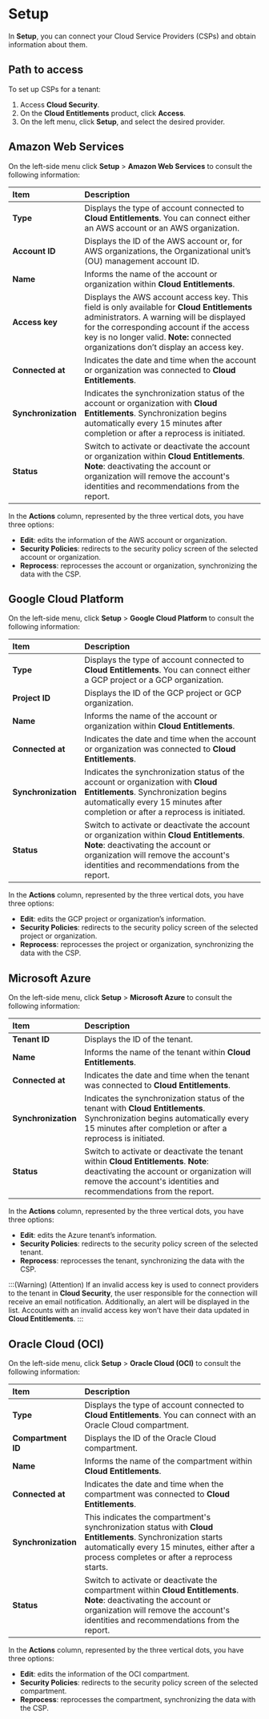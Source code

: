 # Setup

In **Setup**, you can connect your Cloud Service Providers (CSPs) and obtain information about them.

## Path to access

To set up CSPs for a tenant:

1. Access **Cloud Security**.  
2. On the **Cloud Entitlements** product, click **Access**.  
3. On the left menu, click **Setup**, and select the desired provider.

## Amazon Web Services

On the left-side menu click **Setup** > **Amazon Web Services** to consult the following information:

| Item | Description |
| :---- | :---- |
| **Type** | Displays the type of account connected to **Cloud Entitlements**. You can connect either an AWS account or an AWS organization. |
| **Account ID** | Displays the ID of the AWS account or, for AWS organizations, the Organizational unit’s (OU) management account ID. |
| **Name** | Informs the name of the account or organization within **Cloud Entitlements**. |
| **Access key** | Displays the AWS account access key. This field is only available for **Cloud Entitlements** administrators. A warning will be displayed for the corresponding account if the access key is no longer valid. **Note:** connected organizations don’t display an access key. |
| **Connected at** | Indicates the date and time when the account or organization was connected to **Cloud Entitlements**. |
| **Synchronization** | Indicates the synchronization status of the account or organization with **Cloud Entitlements**. Synchronization begins automatically every 15 minutes after completion or after a reprocess is initiated. |
| **Status** | Switch to activate or deactivate the account or organization within **Cloud Entitlements**. **Note**: deactivating the account or organization will remove the account's identities and recommendations from the report. |

In the **Actions** column, represented by the three vertical dots, you have three options:

- **Edit**: edits the information of the AWS account or organization.  
- **Security Policies**: redirects to the security policy screen of the selected account or organization.  
- **Reprocess**: reprocesses the account or organization, synchronizing the data with the CSP.

## Google Cloud Platform

On the left-side menu, click **Setup** > **Google Cloud Platform** to consult the following information:

| Item | Description |
| :---- | :---- |
| **Type** | Displays the type of account connected to **Cloud Entitlements**. You can connect either a GCP project or a GCP organization. |
| **Project ID** | Displays the ID of the GCP project or GCP organization. |
| **Name** | Informs the name of the account or organization within **Cloud Entitlements**. |
| **Connected at** | Indicates the date and time when the account or organization was connected to **Cloud Entitlements**. |
| **Synchronization** | Indicates the synchronization status of the account or organization with **Cloud Entitlements**. Synchronization begins automatically every 15 minutes after completion or after a reprocess is initiated. |
| **Status** | Switch to activate or deactivate the account or organization within **Cloud Entitlements**. **Note**: deactivating the account or organization will remove the account's identities and recommendations from the report. |

In the **Actions** column, represented by the three vertical dots, you have three options:

- **Edit**: edits the GCP project or organization’s information.  
- **Security Policies**: redirects to the security policy screen of the selected project or organization.  
- **Reprocess**: reprocesses the project or organization, synchronizing the data with the CSP.

## Microsoft Azure

On the left-side menu, click **Setup** > **Microsoft Azure** to consult the following information:

| Item | Description |
| :---- | :---- |
| **Tenant ID** | Displays the ID of the tenant. |
| **Name** | Informs the name of the tenant within **Cloud Entitlements**. |
| **Connected at** | Indicates the date and time when the tenant was connected to **Cloud Entitlements**. |
| **Synchronization** | Indicates the synchronization status of the tenant with **Cloud Entitlements**. Synchronization begins automatically every 15 minutes after completion or after a reprocess is initiated. |
| **Status** | Switch to activate or deactivate the tenant within **Cloud Entitlements**. **Note**: deactivating the account or organization will remove the account's identities and recommendations from the report. |

In the **Actions** column, represented by the three vertical dots, you have three options:

- **Edit**: edits the Azure tenant’s information.  
- **Security Policies**: redirects to the security policy screen of the selected tenant.  
- **Reprocess**: reprocesses the tenant, synchronizing the data with the CSP.

:::(Warning) (Attention)
If an invalid access key is used to connect providers to the tenant in **Cloud Security**, the user responsible for the connection will receive an email notification. Additionally, an alert will be displayed in the list. Accounts with an invalid access key won’t have their data updated in **Cloud Entitlements**.
:::

## Oracle Cloud (OCI)

On the left-side menu, click **Setup** > **Oracle Cloud (OCI)** to consult the following information:

| Item | Description |
| :---- | :---- |
| **Type** | Displays the type of account connected to **Cloud Entitlements**. You can connect with an Oracle Cloud compartment. |
| **Compartment ID** | Displays the ID of the Oracle Cloud compartment. |
| **Name** | Informs the name of the compartment within **Cloud Entitlements**. |
| **Connected at** | Indicates the date and time when the compartment was connected to **Cloud Entitlements**. |
| **Synchronization** | This indicates the compartment's synchronization status with **Cloud Entitlements**. Synchronization starts automatically every 15 minutes, either after a process completes or after a reprocess starts. |
| **Status** | Switch to activate or deactivate the compartment within **Cloud Entitlements**. **Note**: deactivating the account or organization will remove the account's identities and recommendations from the report. |

In the **Actions** column, represented by the three vertical dots, you have three options:

- **Edit**: edits the information of the OCI compartment.  
- **Security Policies**: redirects to the security policy screen of the selected compartment.  
- **Reprocess**: reprocesses the compartment, synchronizing the data with the CSP.

